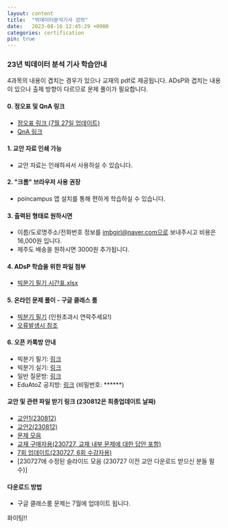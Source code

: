 ```yaml
---
layout: content
title:  "빅데이터분석기사 강의"
date:   2023-08-16 12:45:29 +0900
categories: certification
pin: true
---
```


### 23년 빅데이터 분석 기사 학습안내
4과목의 내용이 겹치는 경우가 있으나 교재의 pdf로 제공됩니다. ADsP와 겹치는 내용이 있으나 출제 방향이 다르므로 문제 풀이가 필요합니다.

#### 0. 정오표 및 QnA 링크
- [정오표 링크 (7월 27일 업데이트)](https://colab.research.google.com/drive/19QcO-8mRZgyF5D9QBATkSJrLfJ0GZJ2p)
- [QnA 링크](https://colab.research.google.com/drive/1g7z_l-1vwLEx4n7e4zelIEH2UxoUPtGU)

#### 1. 교안 자료 인쇄 가능
- 교안 자료는 인쇄하셔서 사용하실 수 있습니다.

#### 2. "크롬" 브라우저 사용 권장
- poincampus 앱 설치를 통해 편하게 학습하실 수 있습니다.

#### 3. 출력된 형태로 원하시면
- 이름/도로명주소/전화번호 정보를 imbgirl@naver.com으로 보내주시고 비용은 16,000원 입니다.
- 제주도 배송을 원하시면 3000원 추가됩니다.

#### 4. ADsP 학습을 위한 파일 첨부
- [빅분기 필기 시간표.xlsx](https://github.com/Soyoung-Yoon/eduatoz_bigdata/blob/main/bigdata_필기_curriculum.xlsx)

#### 5. 온라인 문제 풀이 - 구글 클래스 룸
- [빅분기 필기](https://classroom.google.com/c/NTIyNzc4OTg4NTU5?cjc=hcrm4ad) (인원초과시 연락주세요!)
- [오류발생시 참조](https://support.google.com/edu/classroom/answer/6072460)

#### 6. 오픈 카톡방 안내
- 빅분기 필기: [링크](https://open.kakao.com/o/gfiupd8e)
- 빅분기 실기: [링크](https://open.kakao.com/o/gjbBmtFe)
- 일반 질문방: [링크](https://open.kakao.com/o/gdHVdy3e)
- EduAtoZ 공지방: [링크](https://open.kakao.com/o/g9L9yx2e) (비밀번호: ******)

#### 교안 및 관련 파일 받기 링크 (230812은 최종업데이트 날짜)
- [교안1(230812)](https://github.com/Soyoung-Yoon/eduatoz_bigdata/blob/main/eduatoz_bigdata_book_01.zip)
- [교안2(230812)](https://github.com/Soyoung-Yoon/eduatoz_bigdata/blob/main/eduatoz_bigdata_book_02.zip)
- [문제 모음](https://github.com/Soyoung-Yoon/eduatoz_bigdata/blob/main/eduatoz_bigdata_questions.zip)
- [교재 구매자용(230727, 교재 내부 문제에 대한 답안 포함)](https://github.com/Soyoung-Yoon/eduatoz_bigdata/blob/main/eduatoz_bigdata_buy_book.zip)
- [7회 업데이트(230727, 6회 수강자용)](https://github.com/Soyoung-Yoon/eduatoz_bigdata/blob/main/eduatoz_bigdata_update.zip)
- [230727에 수정된 슬라이드 모음 (230727 이전 교안 다운로드 받으신 분들 필수)]

#### 다운로드 방법
- 구글 클래스룸 문제는 7월에 업데이트 됩니다.

화이팅!!
